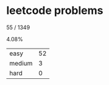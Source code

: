# leetcode problems

55 / 1349

4.08%

|        |     |
| ------ | --- |
| easy   | 52  |
| medium | 3   |
| hard   | 0   |

